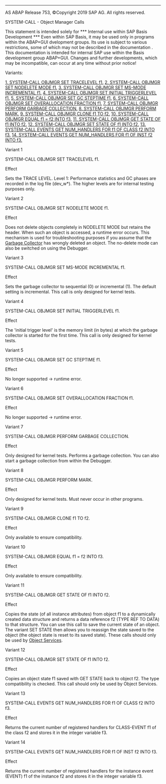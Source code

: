   

* * *

AS ABAP Release 753, ©Copyright 2019 SAP AG. All rights reserved.

SYSTEM-CALL - Object Manager Calls

This statement is intended solely for
\*\*\* Internal use within SAP Basis Development \*\*\*
Even within SAP Basis, it may be used only in programs within the ABAP+GUI dvelopment groups.
Its use is subject to various restrictions, some of which may not be described in the documentation . This documentation is intended for internal SAP use within the Basis development group ABAP+GUI.
Changes and further developments, which may be incompatible, can occur at any time without prior notice!

Variants:

[1\. SYSTEM-CALL OBJMGR SET TRACELEVEL f1.](#!ABAP_VARIANT_1@1@)
[2\. SYSTEM-CALL OBJMGR SET NODELETE MODE f1.](#!ABAP_VARIANT_2@2@)
[3\. SYSTEM-CALL OBJMGR SET MS-MODE INCREMENTAL f1.](#!ABAP_VARIANT_3@3@)
[4\. SYSTEM-CALL OBJMGR SET INITIAL TRIGGERLEVEL f1.](#!ABAP_VARIANT_4@4@)
[5\. SYSTEM-CALL OBJMGR SET GC STEPTIME f1.](#!ABAP_VARIANT_5@5@)
[6\. SYSTEM-CALL OBJMGR SET OVERALLOCATION FRACTION f1.](#!ABAP_VARIANT_6@6@)
[7\. SYSTEM-CALL OBJMGR PERFORM GARBAGE COLLECTION.](#!ABAP_VARIANT_7@7@)
[8\. SYSTEM-CALL OBJMGR PERFORM MARK.](#!ABAP_VARIANT_8@8@)
[9\. SYSTEM-CALL OBJMGR CLONE f1 TO f2.](#!ABAP_VARIANT_9@9@)
[10\. SYSTEM-CALL OBJMGR EQUAL f1 = f2 INTO f3.](#!ABAP_VARIANT_10@10@)
[11\. SYSTEM-CALL OBJMGR GET STATE OF f1 INTO f2.](#!ABAP_VARIANT_11@11@)
[12\. SYSTEM-CALL OBJMGR SET STATE OF f1 INTO f2.](#!ABAP_VARIANT_12@12@)
[13\. SYSTEM-CALL EVENTS GET NUM\_HANDLERS FOR f1 OF CLASS f2 INTO f3.](#!ABAP_VARIANT_13@13@)
[14\. SYSTEM-CALL EVENTS GET NUM\_HANDLERS FOR f1 OF INST f2 INTO f3.](#!ABAP_VARIANT_14@14@)

Variant 1

SYSTEM-CALL OBJMGR SET TRACELEVEL f1.

Effect

Sets the TRACE LEVEL. Level 1: Performance
statistics and GC phases are recorded in the log file (dev\_w\*). The higher levels are for internal testing purposes only.

Variant 2

SYSTEM-CALL OBJMGR SET NODELETE MODE f1.

Effect

Does not delete objects completely in NODELETE MODE but retains the header. When such an object is accessed, a runtime
error occurs. This mechanism is used for troubleshooting purposes if you assume that the [Garbage Collector](https://help.sap.com/doc/abapdocu_753_index_htm/7.53/en-US/abengarbage_collector_glosry.htm "Glossary Entry") has wrongly deleted an object. The no-delete mode can also be switched on using the Debugger.

Variant 3

SYSTEM-CALL OBJMGR SET MS-MODE INCREMENTAL f1.

Effect

Sets the garbage collector to sequential (0) or
incremental (1). The default setting is incremental. This call is only designed for kernel tests.

Variant 4

SYSTEM-CALL OBJMGR SET INITIAL TRIGGERLEVEL f1.

Effect

The 'initial trigger level' is the memory limit (in
bytes) at which the garbage collector is started for the first time. This call is only designed for kernel tests.

Variant 5

SYSTEM-CALL OBJMGR SET GC STEPTIME f1.

Effect

No longer supported → runtime error.

Variant 6

SYSTEM-CALL OBJMGR SET OVERALLOCATION FRACTION f1.

Effect

No longer supported → runtime error.

Variant 7

SYSTEM-CALL OBJMGR PERFORM GARBAGE COLLECTION.

Effect

Only designed for kernel tests. Performs a garbage
collection. You can also start a garbage collection from within the Debugger.

Variant 8

SYSTEM-CALL OBJMGR PERFORM MARK.

Effect

Only designed for kernel tests. Must never occur in
other programs.

Variant 9

SYSTEM-CALL OBJMGR CLONE f1 TO f2.

Effect

Only available to ensure compatibility.

Variant 10

SYSTEM-CALL OBJMGR EQUAL f1 = f2 INTO f3.

Effect

Only available to ensure compatibility.

Variant 11

SYSTEM-CALL OBJMGR GET STATE OF f1 INTO f2.

Effect

Copies the state (of all instance attributes) from
object f1 to a dynamically created data structure and returns a data reference f2 (TYPE REF TO DATA) to that structure. You can use this call to save the current state of an object. The variant SET STATE then allows you to reassign the state saved to the object (the object state is reset to its saved state). These calls should only be used by [Object Services](https://help.sap.com/doc/abapdocu_753_index_htm/7.53/en-US/abenobject_services_glosry.htm "Glossary Entry").

Variant 12

SYSTEM-CALL OBJMGR SET STATE OF f1 INTO f2.

Effect

Copies an object state f1 saved with GET
STATE back to object f2. The type compatibility is checked. This call should only be used by Object Services.

Variant 13

SYSTEM-CALL EVENTS GET NUM\_HANDLERS FOR f1 OF CLASS f2 INTO f3.

Effect

Returns the current number of registered handlers for
CLASS-EVENT f1 of the class f2 and stores it in the integer variable f3.

Variant 14

SYSTEM-CALL EVENTS GET NUM\_HANDLERS FOR f1 OF INST f2 INTO f3.

Effect

Returns the current number of registered handlers for the
instance event (EVENT) f1 of the instance f2 and stores it in the integer variable f3.